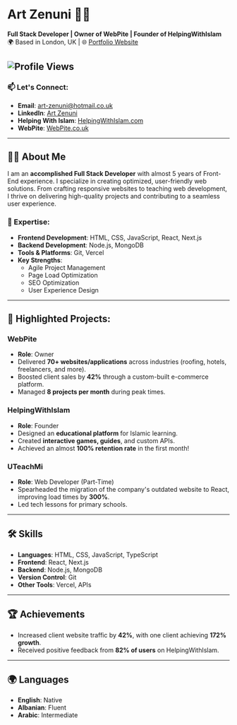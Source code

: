 # Art Zenuni 👨‍💻  
**Full Stack Developer | Owner of WebPite | Founder of HelpingWithIslam**  
🌍 Based in London, UK | 🌐 [Portfolio Website](https://artzenuniportfolio.vercel.app/)  

![Profile Views](https://komarev.com/ghpvc/?username=artzenuni&color=brightgreen)
---

### 📫 Let's Connect:
- **Email**: [art-zenuni@hotmail.co.uk](mailto:art-zenuni@hotmail.co.uk)
- **LinkedIn**: [Art Zenuni](https://www.linkedin.com/in/art-zenuni-979193315/)
- **Helping With Islam**: [HelpingWithIslam.com](https://HelpingWithIslam.com)  
- **WebPite**: [WebPite.co.uk](https://WebPite.co.uk)

---

## 👨‍💻 About Me
I am an **accomplished Full Stack Developer** with almost 5 years of Front-End experience. I specialize in creating optimized, user-friendly web solutions. From crafting responsive websites to teaching web development, I thrive on delivering high-quality projects and contributing to a seamless user experience.  

### 🚀 Expertise:
- **Frontend Development**: HTML, CSS, JavaScript, React, Next.js  
- **Backend Development**: Node.js, MongoDB  
- **Tools & Platforms**: Git, Vercel  
- **Key Strengths**:  
  - Agile Project Management  
  - Page Load Optimization  
  - SEO Optimization  
  - User Experience Design  

---

## 🌟 Highlighted Projects:

### **WebPite**
- **Role**: Owner  
- Delivered **70+ websites/applications** across industries (roofing, hotels, freelancers, and more).  
- Boosted client sales by **42%** through a custom-built e-commerce platform.  
- Managed **8 projects per month** during peak times.  

### **HelpingWithIslam**
- **Role**: Founder  
- Designed an **educational platform** for Islamic learning.  
- Created **interactive games, guides**, and custom APIs.  
- Achieved an almost **100% retention rate** in the first month!  

### **UTeachMi**
- **Role**: Web Developer (Part-Time)  
- Spearheaded the migration of the company's outdated website to React, improving load times by **300%**.  
- Led tech lessons for primary schools.

---

## 🛠️ Skills

- **Languages**: HTML, CSS, JavaScript, TypeScript  
- **Frontend**: React, Next.js  
- **Backend**: Node.js, MongoDB  
- **Version Control**: Git  
- **Other Tools**: Vercel, APIs  

---

## 🏆 Achievements
- Increased client website traffic by **42%**, with one client achieving **172% growth**.  
- Received positive feedback from **82% of users** on HelpingWithIslam.  

---

## 🌍 Languages  
- **English**: Native  
- **Albanian**: Fluent  
- **Arabic**: Intermediate  


